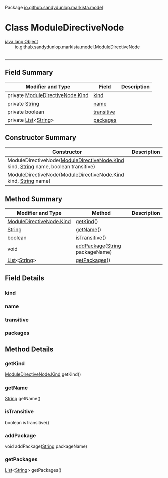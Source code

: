 Package [io.github.sandydunlop.markista.model](index.md)

# Class ModuleDirectiveNode
[java.lang.Object](https://docs.oracle.com/en/java/javase/24/docs/api/java.base/java/lang/Object.html)<br/>
&nbsp;&nbsp;&nbsp;&nbsp;&nbsp;&nbsp;&nbsp;&nbsp;io.github.sandydunlop.markista.model.ModuleDirectiveNode<br/>
<br/>

----


## Field Summary

| Modifier and Type                                                                                                                                                                                    | Field                     | Description |
|------------------------------------------------------------------------------------------------------------------------------------------------------------------------------------------------------|---------------------------|-------------|
| private [ModuleDirectiveNode.Kind](ModuleDirectiveNode.Kind.md)                                                                                                                                      | [kind](#kind)             |             |
| private [String](https://docs.oracle.com/en/java/javase/24/docs/api/java.base/java/lang/String.html)                                                                                                 | [name](#name)             |             |
| private boolean                                                                                                                                                                                      | [transitive](#transitive) |             |
| private [List](https://docs.oracle.com/en/java/javase/24/docs/api/java.base/java/util/List.html)&lt;[String](https://docs.oracle.com/en/java/javase/24/docs/api/java.base/java/lang/String.html)&gt; | [packages](#packages)     |             |

## Constructor Summary

| Constructor                                                                                                                                                                                              | Description |
|----------------------------------------------------------------------------------------------------------------------------------------------------------------------------------------------------------|-------------|
| ModuleDirectiveNode([ModuleDirectiveNode.Kind](ModuleDirectiveNode.Kind.md) kind, [String](https://docs.oracle.com/en/java/javase/24/docs/api/java.base/java/lang/String.html) name, boolean transitive) |             |
| ModuleDirectiveNode([ModuleDirectiveNode.Kind](ModuleDirectiveNode.Kind.md) kind, [String](https://docs.oracle.com/en/java/javase/24/docs/api/java.base/java/lang/String.html) name)                     |             |

## Method Summary

| Modifier and Type                                                                                                                                                                            | Method                                                                                                                              | Description |
|----------------------------------------------------------------------------------------------------------------------------------------------------------------------------------------------|-------------------------------------------------------------------------------------------------------------------------------------|-------------|
| [ModuleDirectiveNode.Kind](ModuleDirectiveNode.Kind.md)                                                                                                                                      | [getKind](#getkind)()                                                                                                               |             |
| [String](https://docs.oracle.com/en/java/javase/24/docs/api/java.base/java/lang/String.html)                                                                                                 | [getName](#getname)()                                                                                                               |             |
| boolean                                                                                                                                                                                      | [isTransitive](#istransitive)()                                                                                                     |             |
| void                                                                                                                                                                                         | [addPackage](#addpackage)([String](https://docs.oracle.com/en/java/javase/24/docs/api/java.base/java/lang/String.html) packageName) |             |
| [List](https://docs.oracle.com/en/java/javase/24/docs/api/java.base/java/util/List.html)&lt;[String](https://docs.oracle.com/en/java/javase/24/docs/api/java.base/java/lang/String.html)&gt; | [getPackages](#getpackages)()                                                                                                       |             |

## Field Details

### kind



### name



### transitive



### packages




## Method Details

### getKind

[ModuleDirectiveNode.Kind](ModuleDirectiveNode.Kind.md) getKind()



### getName

[String](https://docs.oracle.com/en/java/javase/24/docs/api/java.base/java/lang/String.html) getName()



### isTransitive

boolean isTransitive()



### addPackage

void addPackage([String](https://docs.oracle.com/en/java/javase/24/docs/api/java.base/java/lang/String.html) packageName)



### getPackages

[List](https://docs.oracle.com/en/java/javase/24/docs/api/java.base/java/util/List.html)&lt;[String](https://docs.oracle.com/en/java/javase/24/docs/api/java.base/java/lang/String.html)&gt; getPackages()




